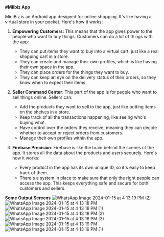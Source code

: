 **#Miibiz App**

MiniBiz is an Android app designed for online shopping. It's like having a virtual store in your pocket. Here's how it works:

1. **Empowering Customers**: This means that the app gives power to the people who want to buy things. Customers can do a lot of things with the app:
   - They can put items they want to buy into a virtual cart, just like a real shopping cart in a store.
   - They can create and manage their own profiles, which is like having their own space in the app.
   - They can place orders for the things they want to buy.
   - They can keep an eye on the delivery status of their orders, so they know when to expect their items.

2. **Seller Command Center**: This part of the app is for people who want to sell things online. Sellers can:
   - Add the products they want to sell to the app, just like putting items on the shelves in a store.
   - Keep track of all the transactions happening, like seeing who's buying what.
   - Have control over the orders they receive, meaning they can decide whether to accept or reject orders from customers.
   - Manage their own profiles within the app.

3. **Firebase Precision**: Firebase is like the brain behind the scenes of the app. It stores all the data about the products and users securely. Here's how it works:
   - Every product in the app has its own unique ID, so it's easy to keep track of them.
   - There's a system in place to make sure that only the right people can access the app. This keeps everything safe and secure for both customers and sellers.
  
**Some Output Screens**
![WhatsApp Image 2024-01-15 at 4 13 19 PM (2)](https://github.com/NehaW4/MiniBis_Main/assets/92804162/3ae87c74-bb48-41fc-a70f-2603ad343320)
![WhatsApp Image 2024-01-15 at 4 13 18 PM](https://github.com/NehaW4/MiniBis_Main/assets/92804162/bfff97c6-10c8-47bb-9872-95ab43534ea3)
![WhatsApp Image 2024-01-15 at 4 13 18 PM (1)](https://github.com/NehaW4/MiniBis_Main/assets/92804162/ce459b1f-5bb4-4c3f-a1e1-4bbdee3791cb)
![WhatsApp Image 2024-01-15 at 4 13 18 PM (2)](https://github.com/NehaW4/MiniBis_Main/assets/92804162/25123a18-fda6-418c-bc97-bf92ee76470e)
![WhatsApp Image 2024-01-15 at 4 13 18 PM (3)](https://github.com/NehaW4/MiniBis_Main/assets/92804162/df4c1d76-856f-4656-8e43-cac729a86a46)
![WhatsApp Image 2024-01-15 at 4 13 19 PM](https://github.com/NehaW4/MiniBis_Main/assets/92804162/0662f0d7-e2f3-442f-b138-0ec16dcb10c8)
![WhatsApp Image 2024-01-15 at 4 13 19 PM (1)](https://github.com/NehaW4/MiniBis_Main/assets/92804162/4c76ef74-9061-4faa-b5f0-1212eae92cc7)

